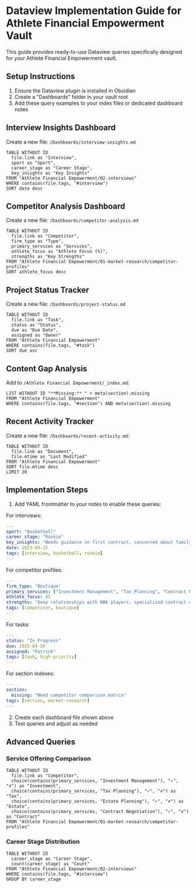 # Dataview Implementation Guide for Athlete Financial Empowerment Vault

This guide provides ready-to-use Dataview queries specifically designed for your Athlete Financial Empowerment vault.

## Setup Instructions

1. Ensure the Dataview plugin is installed in Obsidian
2. Create a "Dashboards" folder in your vault root
3. Add these query examples to your index files or dedicated dashboard notes

## Interview Insights Dashboard

Create a new file: `/Dashboards/interview-insights.md`

```dataview
TABLE WITHOUT ID
  file.link as "Interview",
  sport as "Sport",
  career_stage as "Career Stage",
  key_insights as "Key Insights"
FROM "Athlete Financial Empowerment/02-interviews"
WHERE contains(file.tags, "#interview") 
SORT date desc
```

## Competitor Analysis Dashboard

Create a new file: `/Dashboards/competitor-analysis.md`

```dataview
TABLE WITHOUT ID
  file.link as "Competitor",
  firm_type as "Type",
  primary_services as "Services",
  athlete_focus as "Athlete Focus (%)",
  strengths as "Key Strengths"
FROM "Athlete Financial Empowerment/01-market-research/competitor-profiles"
SORT athlete_focus desc
```

## Project Status Tracker

Create a new file: `/Dashboards/project-status.md`

```dataview
TABLE WITHOUT ID
  file.link as "Task",
  status as "Status",
  due as "Due Date",
  assigned as "Owner"
FROM "Athlete Financial Empowerment"
WHERE contains(file.tags, "#task") 
SORT due asc
```

## Content Gap Analysis

Add to `/Athlete Financial Empowerment/_index.md`:

```dataview
LIST WITHOUT ID "**Missing:** " + meta(section).missing
FROM "Athlete Financial Empowerment"
WHERE contains(file.tags, "#section") AND meta(section).missing
```

## Recent Activity Tracker

Create a new file: `/Dashboards/recent-activity.md`:

```dataview
TABLE WITHOUT ID
  file.link as "Document",
  file.mtime as "Last Modified"
FROM "Athlete Financial Empowerment"
SORT file.mtime desc
LIMIT 20
```

## Implementation Steps

1. Add YAML frontmatter to your notes to enable these queries:

For interviews:
```yaml
---
sport: "Basketball"
career_stage: "Rookie"
key_insights: "Needs guidance on first contract, concerned about family financial pressure"
date: 2023-04-15
tags: [interview, basketball, rookie]
---
```

For competitor profiles:
```yaml
---
firm_type: "Boutique"
primary_services: ["Investment Management", "Tax Planning", "Contract Negotiation"]
athlete_focus: 85
strengths: "Deep relationships with NBA players, specialized contract expertise"
tags: [competitor, boutique]
---
```

For tasks:
```yaml
---
status: "In Progress"
due: 2025-04-30
assigned: "Patrick"
tags: [task, high-priority]
---
```

For section indexes:
```yaml
---
section:
  missing: "Need competitor comparison matrix"
tags: [section, market-research]
---
```

2. Create each dashboard file shown above
3. Test queries and adjust as needed

## Advanced Queries

### Service Offering Comparison

```dataview
TABLE WITHOUT ID
  file.link as "Competitor",
  choice(contains(primary_services, "Investment Management"), "✓", "✗") as "Investment",
  choice(contains(primary_services, "Tax Planning"), "✓", "✗") as "Tax",
  choice(contains(primary_services, "Estate Planning"), "✓", "✗") as "Estate",
  choice(contains(primary_services, "Contract Negotiation"), "✓", "✗") as "Contract"
FROM "Athlete Financial Empowerment/01-market-research/competitor-profiles"
```

### Career Stage Distribution

```dataview
TABLE WITHOUT ID
  career_stage as "Career Stage",
  count(career_stage) as "Count"
FROM "Athlete Financial Empowerment/02-interviews"
WHERE contains(file.tags, "#interview")
GROUP BY career_stage
```